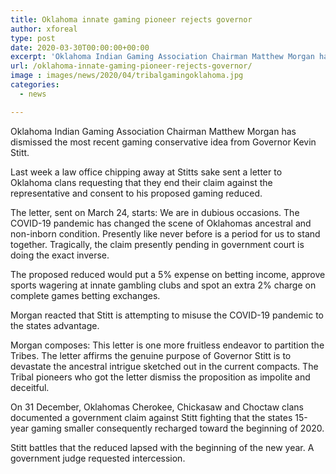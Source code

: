 ```yaml
---
title: Oklahoma innate gaming pioneer rejects governor
author: xforeal 
type: post
date: 2020-03-30T00:00:00+00:00
excerpt: 'Oklahoma Indian Gaming Association Chairman Matthew Morgan has dismissed the most recent gaming conservative idea from Governor Kevin Stitt '
url: /oklahoma-innate-gaming-pioneer-rejects-governor/
image : images/news/2020/04/tribalgamingoklahoma.jpg
categories:
  - news

---
```

Oklahoma Indian Gaming Association Chairman Matthew Morgan has dismissed the most recent gaming conservative idea from Governor Kevin Stitt. 

Last week a law office chipping away at Stitts sake sent a letter to Oklahoma clans requesting that they end their claim against the representative and consent to his proposed gaming reduced. 

The letter, sent on March 24, starts: We are in dubious occasions. The COVID-19 pandemic has changed the scene of Oklahomas ancestral and non-inborn condition. Presently like never before is a period for us to stand together. Tragically, the claim presently pending in government court is doing the exact inverse. 

The proposed reduced would put a 5&percnt; expense on betting income, approve sports wagering at innate gambling clubs and spot an extra 2&percnt; charge on complete games betting exchanges. 

Morgan reacted that Stitt is attempting to misuse the COVID-19 pandemic to the states advantage. 

Morgan composes: This letter is one more fruitless endeavor to partition the Tribes. The letter affirms the genuine purpose of Governor Stitt is to devastate the ancestral intrigue sketched out in the current compacts. The Tribal pioneers who got the letter dismiss the proposition as impolite and deceitful. 

On 31 December, Oklahomas Cherokee, Chickasaw and Choctaw clans documented a government claim against Stitt fighting that the states 15-year gaming smaller consequently recharged toward the beginning of 2020. 

Stitt battles that the reduced lapsed with the beginning of the new year. A government judge requested intercession.